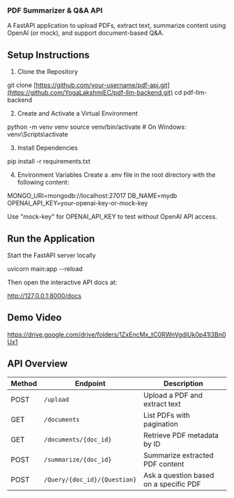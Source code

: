 ### PDF Summarizer & Q&A API

A FastAPI application to upload PDFs, extract text, summarize content using OpenAI (or mock), and support document-based Q&A.

## Setup Instructions

1. Clone the Repository

git clone [https://github.com/your-username/pdf-api.git](https://github.com/YogaLakshmiEC/pdf-llm-backend.git)
cd pdf-llm-backend


2. Create and Activate a Virtual Environment

python -m venv venv
source venv/bin/activate      # On Windows: venv\Scripts\activate

3. Install Dependencies

pip install -r requirements.txt

4. Environment Variables
Create a .env file in the root directory with the following content:

MONGO_URI=mongodb://localhost:27017
DB_NAME=mydb
OPENAI_API_KEY=your-openai-key-or-mock-key

Use "mock-key" for OPENAI_API_KEY to test without OpenAI API access.

## Run the Application

Start the FastAPI server locally

uvicorn main:app --reload

Then open the interactive API docs at:

http://127.0.0.1:8000/docs

## Demo Video

https://drive.google.com/drive/folders/1ZxEncMx_tC0RWnVgdiUk0p41I3Bn0Ux1

## API Overview

| Method | Endpoint                     | Description                            |
| ------ | ---------------------------- | -------------------------------------- |
| POST   | `/upload`                    | Upload a PDF and extract text          |
| GET    | `/documents`                 | List PDFs with pagination              |
| GET    | `/documents/{doc_id}`        | Retrieve PDF metadata by ID            |
| POST   | `/summarize/{doc_id}`        | Summarize extracted PDF content        |
| POST   | `/Query/{doc_id}/{Question}` | Ask a question based on a specific PDF |

